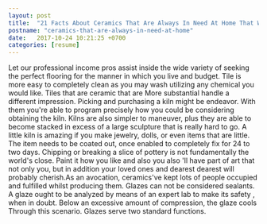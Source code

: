 ```yaml
---
layout: post
title:  "21 Facts About Ceramics That Are Always In Need At Home That Will Make You Think Twice"
postname: "ceramics-that-are-always-in-need-at-home"
date:   2017-10-24 10:21:25 +0700
categories: [resume]
---
```

Let our professional income pros assist inside the wide variety of seeking the perfect flooring for the manner in which you live and budget. Tile is more easy to completely clean as you may wash utilizing any chemical you would like. Tiles that are ceramic that are More substantial handle a different impression. Picking and purchasing a kiln might be endeavor. With them you're able to program precisely how you could be considering obtaining the kiln. Kilns are also simpler to maneuver, plus they are able to become stacked in excess of a large sculpture that is really hard to go. A little kiln is amazing if you make jewelry, dolls, or even items that are little. The item needs to be coated out, once enabled to completely fix for 24 to two days. Chipping or breaking a slice of pottery is not fundamentally the world's close. Paint it how you like and also you also 'll have part of art that not only you, but in addition your loved ones and dearest dearest will probably cherish.As an avocation, ceramics've kept lots of people occupied and fulfilled whilst producing them. Glazes can not be considered sealants. A glaze ought to be analyzed by means of an expert lab to make its safety , when in doubt. Below an excessive amount of compression, the glaze cools Through this scenario. Glazes serve two standard functions.
